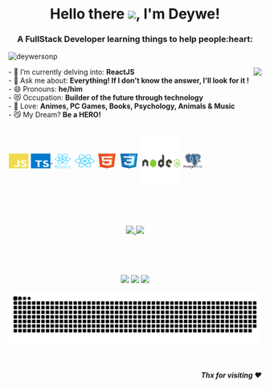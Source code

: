 <h1 align="center">Hello there <img src="https://raw.githubusercontent.com/kaueMarques/kaueMarques/master/hi.gif" width="30">, I'm Deywe!</h1>
<h3 align="center">A FullStack Developer learning things to help people:heart:</h3>
<p align="left"> <img src="https://komarev.com/ghpvc/?username=deywersonp" alt="deywersonp"/> </p>


  <img align="right" height="250" src="https://media.giphy.com/media/iSXGM40pQtT7W/giphy.gif">
  
<div>
  - 🌱 I’m currently delving into: <strong>ReactJS</strong> <br>
  - 💬 Ask me about: <strong>Everything! If I don't know the answer, I'll look for it !</strong> <br>
  - 😄 Pronouns: <strong>he/him</strong> <br>
  - 😻 Occupation: <strong>Builder of the future through technology</strong> <br>
  - 💖 Love: <strong>Animes, PC Games, Books, Psychology, Animals & Music</strong> <br>
  - 😼 My Dream? <strong>Be a HERO!</strong>
</div>

<br>
 <div>
  <div style="display: inline_block"><br>
  <a href="https://developer.mozilla.org/pt-BR/docs/Web/JavaScript"><img align="center" alt="Deywe-Js" height="30" width="40" src="https://raw.githubusercontent.com/devicons/devicon/master/icons/javascript/javascript-plain.svg"></a>
  <a href="https://www.typescriptlang.org/"><img align="center" alt="Deywe-Ts" height="30" width="40" src="https://raw.githubusercontent.com/devicons/devicon/master/icons/typescript/typescript-plain.svg">     
  <a href="https://pt-br.reactjs.org/docs/getting-started.html"><img align="center" alt="Deywe-React" height="30" width="40" src="https://raw.githubusercontent.com/devicons/devicon/master/icons/react/react-original-wordmark.svg"></a>
  <a href="https://reactnative.dev/"><img align="center" alt="Deywe-React-Native" height="30" width="40" src="https://raw.githubusercontent.com/devicons/devicon/master/icons/react/react-original.svg"></a>
  <a href="https://developer.mozilla.org/pt-BR/docs/Web/HTML"><img align="center" alt="Deywe-HTML" height="30" width="40" src="https://raw.githubusercontent.com/devicons/devicon/master/icons/html5/html5-original.svg"></a>
  <a href="https://developer.mozilla.org/pt-BR/docs/Web/CSS"><img align="center" alt="Deywe-CSS" height="30" width="40" src="https://raw.githubusercontent.com/devicons/devicon/master/icons/css3/css3-original.svg"></a>
  <a href="https://nodejs.org/en/about/"><img  align="center" alt="Deywe-NodeJS" height="100" width="80" src="https://raw.githubusercontent.com/devicons/devicon/master/icons/nodejs/nodejs-original-wordmark.svg"/></a>
  <a href="https://www.postgresql.org/about/"><img align="center" alt="Deywe-PostgreSQL" height="30" width="40" src="https://raw.githubusercontent.com/devicons/devicon/master/icons/postgresql/postgresql-original-wordmark.svg"/></a>
</div>  
  
<br><br><br>
    
<div align="center">
  <a href="https://github.com/deywersonp">
  <img height="180em" src="https://github-readme-stats.vercel.app/api?username=deywersonp&show_icons=true&theme=tokyonight&title_color=ff9900&include_all_commits=true&count_private=true"/>
  <img height="180em" src="https://github-readme-stats.vercel.app/api/top-langs/?username=deywersonp&layout=compact&langs_count=7&theme=tokyonight&title_color=ff9900"/>
</div>
  
<br><br><br>
 
<div align="center"> 
  <a href="https://www.instagram.com/7passosaonorte/" target="_blank"><img src="https://img.shields.io/badge/-Instagram-%23E4405F?style=for-the-badge&logo=instagram&logoColor=white" target="_blank"></a>
  <a href = "mailto:deywerson.pereira@gmail.com"><img src="https://img.shields.io/badge/-Gmail-%23333?style=for-the-badge&logo=gmail&logoColor=white" target="_blank"></a>
  <a href="https://www.linkedin.com/in/deywerson-pereira/" target="_blank"><img src="https://img.shields.io/badge/-LinkedIn-%230077B5?style=for-the-badge&logo=linkedin&logoColor=white" target="_blank"></a> 
 </div>
  
  ![Snake animation](https://github.com/deywersonp/deywersonp/blob/output/github-contribution-grid-snake.svg)
  
 <br> 
<p align="right"><strong><em>Thx for visiting ♥</em></strong></p>
